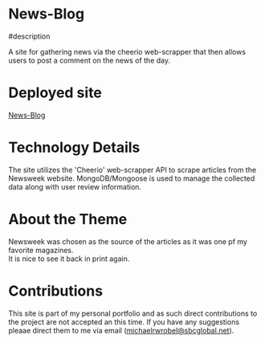 # News-Blog

#description

A site for gathering news via the cheerio web-scrapper that then allows users to post a comment on the news of the day. 

# Deployed site
[News-Blog](https://sheltered-oasis-84271.herokuapp.com/)

# Technology Details

The site utilizes the 'Cheerio' web-scrapper API to scrape articles from the Newsweek website.   MongoDB/Mongoose is used to manage the collected data along with user review information.

# About the Theme

Newsweek was chosen as the source of the articles as it was one pf my favorite magazines.  
It is nice to see it back in print again.

# Contributions

This site is part of my personal portfolio and as such direct contributions to the project are not accepted an this time.  If you have any suggestions pleaae direct them to me via email (michaelrwrobel@sbcglobal.net).
